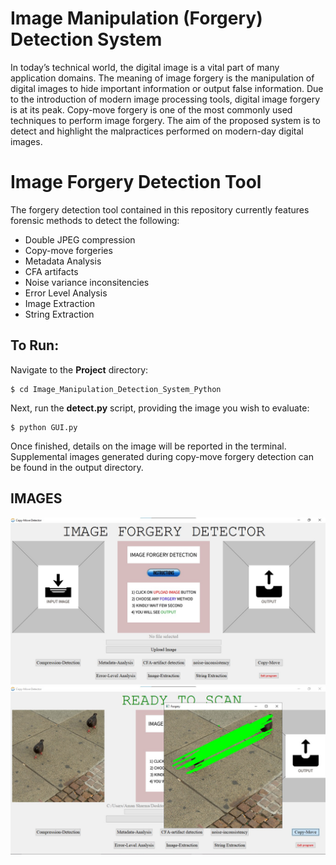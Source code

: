 # Image Manipulation (Forgery) Detection System
In today’s technical world, the digital image is a vital part of many application domains. The meaning of image forgery is the manipulation of digital images to hide important information or output false information. Due to the introduction of modern image processing tools, digital image forgery is at its peak. Copy-move forgery is one of the most commonly used techniques to perform image forgery. The aim of the proposed system is to detect and highlight the malpractices performed on modern-day digital images.

# Image Forgery Detection Tool
The forgery detection tool contained in this repository currently features forensic methods to detect the following:

- Double JPEG compression
- Copy-move forgeries
- Metadata Analysis
- CFA artifacts
- Noise variance inconsitencies
- Error Level Analysis
- Image Extraction
- String Extraction


## To Run:
<!-- Place any(JPEG) images that you wish to analyze into the **image** folder Present in the Project directory. -->

Navigate to the **Project** directory:
```
$ cd Image_Manipulation_Detection_System_Python
```

Next, run the **detect.py** script, providing the image you wish to evaluate:
```
$ python GUI.py
```

Once finished, details on the image will be reported in the terminal. Supplemental images generated during copy-move forgery detection can be found in the output directory.

##  IMAGES
<img src="Screenshot/1.jpg">
<img src="Screenshot/2.jpg">

